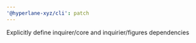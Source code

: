 ```yaml
---
'@hyperlane-xyz/cli': patch
---
```


Explicitly define inquirer/core and inquirier/figures dependencies
